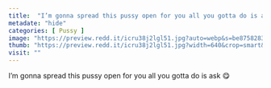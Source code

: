 ```yaml
---
title:  "I’m gonna spread this pussy open for you all you gotta do is ask 😋"
metadate: "hide"
categories: [ Pussy ]
image: "https://preview.redd.it/icru38j2lgl51.jpg?auto=webp&s=be8758283551fe4665914e3f6cea5b1d493ccaa5"
thumb: "https://preview.redd.it/icru38j2lgl51.jpg?width=640&crop=smart&auto=webp&s=42a475b06e9bf3b526f3c3e4fb973d42597ce2bb"
visit: ""
---
```

I’m gonna spread this pussy open for you all you gotta do is ask 😋
